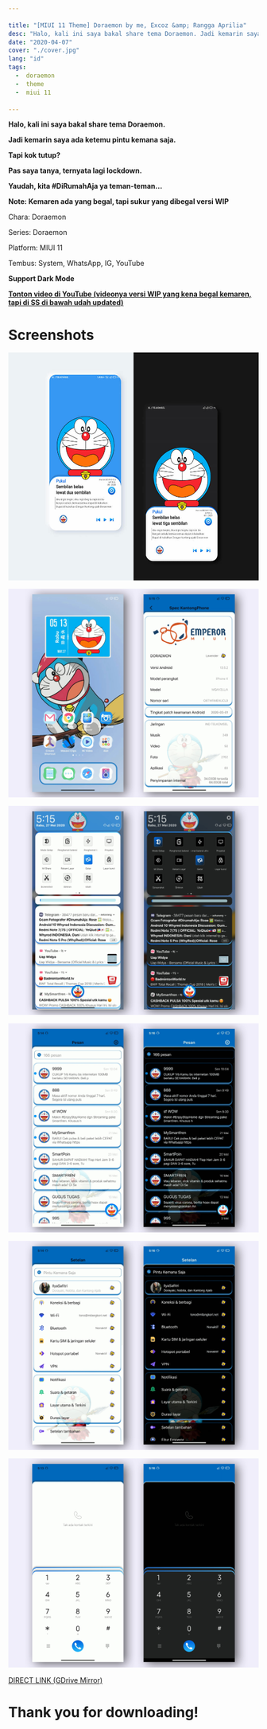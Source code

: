 ```yaml
---

title: "[MIUI 11 Theme] Doraemon by me, Excoz &amp; Rangga Aprilia"
desc: "Halo, kali ini saya bakal share tema Doraemon. Jadi kemarin saya ada ketemu pintu kemana saja. Tapi kok tutup? Pas saya tanya, ternyata lagi lockdown. Yaudah, kita #DiRumahAja ya teman-teman... Tembus: System, WhatsApp, IG, YouTube. Kemaren ada yang begal, tapi sukur yang dibegal versi WIP"
date: "2020-04-07"
cover: "./cover.jpg"
lang: "id"
tags:
  -  doraemon
  -  theme
  -  miui 11

---
```


**Halo, kali ini saya bakal share tema Doraemon.**

**Jadi kemarin saya ada ketemu pintu kemana saja.**

**Tapi kok tutup?**

**Pas saya tanya, ternyata lagi lockdown.**

**Yaudah, kita #DiRumahAja ya teman-teman...**

**Note: Kemaren ada yang begal, tapi sukur yang dibegal versi WIP**

Chara: Doraemon

Series: Doraemon

Platform: MIUI 11

Tembus: System, WhatsApp, IG, YouTube

**Support Dark Mode**

[**Tonton video di YouTube (videonya versi WIP yang kena begal kemaren, tapi di SS di bawah udah updated)**](https://www.youtube.com/watch?v=DGRY6cU4tHE)

# Screenshots

![ss1](./cover.jpg)

![ss2](./ss1.jpg)

![ss3](./ss2.jpg)

![ss4](./ss3.jpg)

![ss5](./ss4.jpg)

![ss6](./ss5.jpg)


<a href="https://semawur.com/nvzOvhfK" class="btn"><span class="name">DIRECT LINK (GDrive Mirror)</span></a>

# Thank you for downloading!
